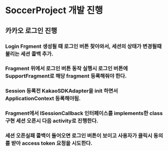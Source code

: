# SoccerProject 개발 진행
## 카카오 로그인 진행
### Login Frgment 생성될 때 로그인 버튼 찾아와서, 세션의 상태가 변경될때 불리는 세션 콜백 추가.
### Fragment 위에서 로그인 버튼 동작 실행시 로그인 버튼에 SupportFragment로 해당 fragment 등록해줘야 한다.
### Session 등록전 KakaoSDKAdapter을 init 하면서 ApplicationContext 등록해야됨.
### Fragment에서 ISessionCallback 인터페이스를 implements한 class 구현 세션 오픈시 다음 activity로 진행한다. 
### 세션 오픈실패 콜백이 들어오면 로그인 버튼이 보이고 사용자가 클릭시 동의를 받아 access token 요청을 시도한다. 
